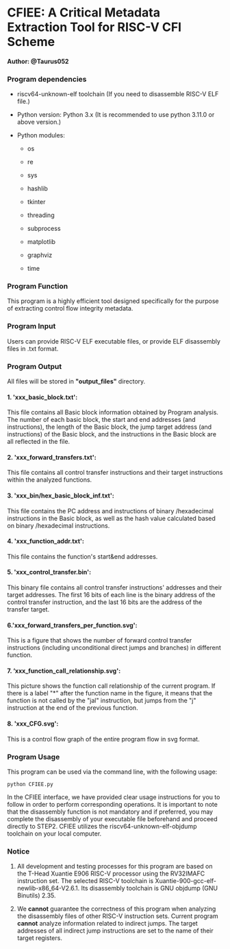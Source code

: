 # CFIEE: A Critical Metadata Extraction Tool for RISC-V CFI Scheme

#### Author: @Taurus052&#x20;

### Program dependencies

*   riscv64-unknown-elf toolchain (If you need to disassemble RISC-V ELF file.)

*   Python version: Python 3.x (It is recommended to use python 3.11.0 or above version.)

*   Python modules:

    *   os

    *   re

    *   sys

    *   hashlib

    *   tkinter

    *   threading

    *   subprocess

    *   matplotlib

    *   graphviz

    *   time

### Program Function

This program is a highly efficient tool designed specifically for the purpose of extracting control flow integrity metadata.

### Program Input

Users can provide RISC-V ELF executable files, or provide ELF disassembly files in .txt format.

### Program Output

All files will be stored in **"output\_files"** directory.

#### 1. 'xxx\_basic\_block.txt':

This file contains all Basic block information obtained by Program analysis. The number of each basic block, the start and end addresses (and instructions), the length of the Basic block, the jump target address (and instructions) of the Basic block, and the instructions in the Basic block are all reflected in the file.

#### 2. 'xxx\_forward\_transfers.txt':

This file contains all control transfer instructions and their target instructions within the analyzed functions.

#### 3. 'xxx\_bin/hex\_basic\_block\_inf.txt':

This file contains the PC address and instructions of binary /hexadecimal instructions in the Basic block, as well as the hash value calculated based on binary /hexadecimal instructions.

#### 4. 'xxx\_function\_addr.txt':

This file contains the function's start\&end addresses.

#### 5. 'xxx\_control\_transfer.bin':

This binary file contains all control transfer instructions' addresses and their target addresses. The first 16 bits of each line is the binary address of the control transfer instruction, and the last 16 bits are the address of the transfer target.

#### 6.'xxx\_forward\_transfers\_per\_function.svg':

This is a figure that shows the number of forward control transfer instructions (including unconditional direct jumps and branches) in different function.

#### 7. ‘xxx\_function\_call\_relationship.svg':

This picture shows the function call relationship of the current program. If there is a label "\*" after the function name in the figure, it means that the function is not called by the "jal" instruction, but jumps from the "j" instruction at the end of the previous function.

#### 8. 'xxx\_CFG.svg':

This is a control flow graph of the entire program flow in svg format.

### Program Usage

This program can be used via the command line, with the following usage:

    python CFIEE.py

In the CFIEE interface, we have provided clear usage instructions for you to follow in order to perform corresponding operations. It is important to note that the disassembly function is not mandatory and if preferred, you may complete the disassembly of your executable file beforehand and proceed directly to STEP2. CFIEE utilizes the riscv64-unknown-elf-objdump toolchain on your local computer.

### Notice

1.  All development and testing processes for this program are based on the T-Head Xuantie E906 RISC-V processor using the RV32IMAFC instruction set. The selected RISC-V toolchain is Xuantie-900-gcc-elf-newlib-x86\_64-V2.6.1. Its disassembly toolchain is GNU objdump (GNU Binutils) 2.35.

2.  We **cannot** guarantee the correctness of this program when analyzing the disassembly files of other RISC-V instruction sets.
    Current program **cannot** analyze information related to indirect jumps. The target addresses of all indirect jump instructions are set to the name of their target registers.

